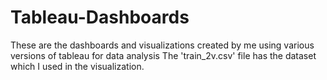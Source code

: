 # Tableau-Dashboards
These are the dashboards and visualizations created by me using various versions of tableau for data analysis
The 'train_2v.csv' file has the dataset which I used in the visualization.
